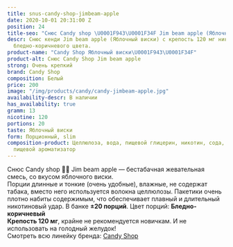 ```yaml
---
title: snus-candy-shop-jimbeam-apple
date: 2020-10-01 20:31:00 Z
position: 24
title-seo: "Снюс Candy shop \U0001F943\U0001F34F Jim beam apple (Яблочный виски)"
descr: Снюс кенди Jim beam apple (Яблочный виски) с крепость 120 мг никотина. 20 порций
  бледно-коричневого цвета.
product-name: "Candy Shop Яблочный виски\U0001F943\U0001F34F"
product-alt: Снюс Candy Shop Jim beam apple
strong: Очень крепкий
brand: Candy Shop
composition: Белый
price: 200
image: "/img/products/candy/candy-jimbeam-apple.jpg"
availability-descr: В наличии
has_availability: true
gramm: 13
nicotine: 120
portions: 20
taste: Яблочный виски
form: Порционный, slim
composition-product: Целлюлоза, вода, пищевой глицерин, никотин, сода, карбонат натрия,
  пищевой ароматизатор
---
```


Снюс Candy shop 🥃🍏 Jim beam apple — бестабачная жевательная смесь, со вкусом яблочного виски.<br>
Порции длинные и тонкие (очень удобные),  влажные, не содержат табака, вместо него используется волокна целлюлозы. Пакетики очень плотно набиты содержимым, что обеспечивает плавный и длительный никотиновый удар. В банке **±20 порций**. Цвет порций: **Бледно-коричневый**<br>
**Крепость 120 мг**, крайне не рекомендуется новичкам. И не использовать на голодный желудок!<br>
Смотреть всю линейку бренда: <a href="/candy-shop-snus">Candy Shop</a>